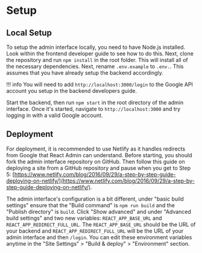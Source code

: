 # Setup

## Local Setup

To setup the admin interface locally, you need to have Node.js installed. Look within the frontend developer guide to see how to do this. Next, clone the repository and run `npm install` in the root folder. This will install all of the necessary dependencies. Next, rename `.env.example` to `.env.`. This assumes that you have already setup the backend accordingly. 

!!! info
    You will need to add `http://localhost:3000/login` to the Google API account you setup in the backend developers guide.

Start the backend, then run `npm start` in the root directory of the admin interface. Once it's started, navigate to `http://localhost:3000` and try logging in with a valid Google account. 

## Deployment

For deployment, it is recommended to use Netlify as it handles redirects from Google that React Admin can understand. Before starting, you should fork the admin interface repository on GitHub. Then follow this guide on deploying a site from a GitHub repository and pause when you get to Step 5: [https://www.netlify.com/blog/2016/09/29/a-step-by-step-guide-deploying-on-netlify/](https://www.netlify.com/blog/2016/09/29/a-step-by-step-guide-deploying-on-netlify/). 

The admin interface's configuration is a bit different, under "basic build settings" ensure that the "Build command" is `npm run build` and the "Publish directory" is `build`. Click "Show advanced" and under "Advanced build settings" and two new variables: `REACT_APP_BASE_URL` and `REACT_APP_REDIRECT_FULL_URL`. The `REACT_APP_BASE_URL` should be the URL of your backend and `REACT_APP_REDIRECT_FULL_URL` will be the URL of your admin interface and then `/login`. You can edit these environment variables anytime in the "Site Settings" > "Build & deploy" > "Environment" section.